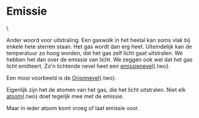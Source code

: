 # Emissie

\

Ander woord voor uitstraling. Een gaswolk in het heelal kan soms vlak
bij enkele hete sterren staan. Het gas wordt dan erg heet. Uiteindelijk
kan de temperatuur zo hoog worden, dat het gas zelf licht gaat
uitstralen. We hebben het dan over de emissie van licht. We zeggen ook
wel dat het gas licht emitteert. Zo\'n lichtende nevel heet een
[emissienevel](emissienevel.html){.two}.

Een mooi voorbeeld is de [Orionnevel](orionnevel.html){.two}.

Eigenlijk zijn het de atomen van het gas, die het licht uitstralen. Niet
elk [atoom](atomen.html){.two} doet tegelijk mee met de emissie.

Maar in ieder atoom komt vroeg of laat emissie voor.
